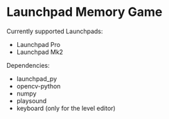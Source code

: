 # Launchpad Memory Game

Currently supported Launchpads:
- Launchpad Pro
- Launchpad Mk2

Dependencies:
- launchpad_py
- opencv-python
- numpy
- playsound 
- keyboard (only for the level editor)

